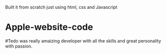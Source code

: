 Built it from scratch just using html, css and Javascript

# Apple-website-code
#Tedo was really amaizing developer with all the skills and great personality with passion.
